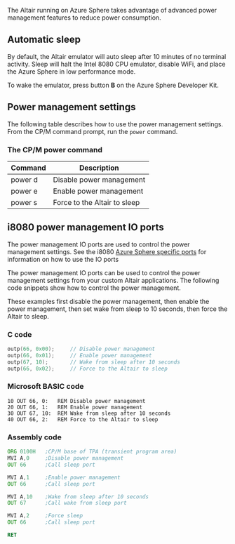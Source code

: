 The Altair running on Azure Sphere takes advantage of advanced power management features to reduce power consumption.

## Automatic sleep

By default, the Altair emulator will auto sleep after 10 minutes of no terminal activity. Sleep will halt the Intel 8080 CPU emulator, disable WiFi, and place the Azure Sphere in low performance mode.

To wake the emulator, press button **B** on the Azure Sphere Developer Kit.

## Power management settings

The following table describes how to use the power management settings. From the CP/M command prompt, run the `power` command.

### The CP/M power command

| Command | Description |
|---------|-------------|
| power d | Disable power management|
| power e | Enable power management |
| power s | Force to the Altair to sleep |

## i8080 power management IO ports

The power management IO ports are used to control the power management settings. See the i8080 [Azure Sphere specific ports](https://gloveboxes.github.io/altair_8800_docs/start/60-programming/i8080-IO-Ports#azure-sphere-specific-ports) for information on how to use the IO ports

The power management IO ports can be used to control the power management settings from your custom Altair applications. The following code snippets show how to control the power management.

These examples first disable the power management, then enable the power management, then set wake from sleep to 10 seconds, then force the Altair to sleep.

### C code

```c
outp(66, 0x00);     // Disable power management
outp(66, 0x01);     // Enable power management
outp(67, 10);       // Wake from sleep after 10 seconds
outp(66, 0x02);     // Force to the Altair to sleep
```

### Microsoft BASIC code

```basic
10 OUT 66, 0:   REM Disable power management
20 OUT 66, 1:   REM Enable power management
30 OUT 67, 10:  REM Wake from sleep after 10 seconds
40 OUT 66, 2:   REM Force to the Altair to sleep
```

### Assembly code

```asm
ORG 0100H   ;CP/M base of TPA (transient program area)
MVI A,0     ;Disable power management
OUT 66      ;Call sleep port

MVI A,1     ;Enable power management
OUT 66      ;Call sleep port

MVI A,10    ;Wake from sleep after 10 seconds
OUT 67      ;Call wake from sleep port

MVI A,2     ;Force sleep
OUT 66      ;Call sleep port

RET
```
